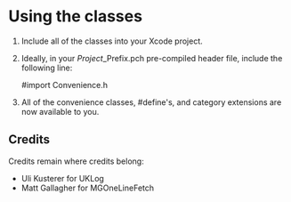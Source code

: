 Using the classes
=================
1. Include all of the classes into your Xcode project.
2. Ideally, in your *Project*_Prefix.pch pre-compiled header file, include
   the following line:  
   
   	#import Convenience.h

3. All of the convenience classes, #define's, and category extensions are now
   available to you.

Credits
-------
Credits remain where credits belong:
* Uli Kusterer for UKLog
* Matt Gallagher for MGOneLineFetch

